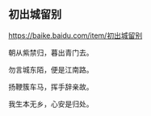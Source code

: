 ## 初出城留别
https://baike.baidu.com/item/初出城留别

朝从紫禁归，暮出青门去。

勿言城东陌，便是江南路。

扬鞭簇车马，挥手辞亲故。

我生本无乡，心安是归处。
